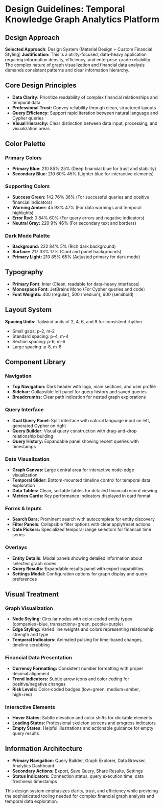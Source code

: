 # Design Guidelines: Temporal Knowledge Graph Analytics Platform

## Design Approach
**Selected Approach:** Design System (Material Design + Custom Financial Styling)
**Justification:** This is a utility-focused, data-heavy application requiring information density, efficiency, and enterprise-grade reliability. The complex nature of graph visualization and financial data analysis demands consistent patterns and clear information hierarchy.

## Core Design Principles
- **Data Clarity:** Prioritize readability of complex financial relationships and temporal data
- **Professional Trust:** Convey reliability through clean, structured layouts
- **Query Efficiency:** Support rapid iteration between natural language and Cypher queries
- **Visual Hierarchy:** Clear distinction between data input, processing, and visualization areas

## Color Palette

### Primary Colors
- **Primary Blue:** 210 85% 25% (Deep financial blue for trust and stability)
- **Secondary Blue:** 210 60% 45% (Lighter blue for interactive elements)

### Supporting Colors
- **Success Green:** 142 76% 36% (For successful queries and positive financial indicators)
- **Warning Amber:** 45 93% 47% (For data warnings and temporal highlights)
- **Error Red:** 0 84% 60% (For query errors and negative indicators)
- **Neutral Gray:** 220 9% 46% (For secondary text and borders)

### Dark Mode Palette
- **Background:** 222 84% 5% (Rich dark background)
- **Surface:** 217 33% 17% (Card and panel backgrounds)
- **Primary Light:** 210 85% 65% (Adjusted primary for dark mode)

## Typography
- **Primary Font:** Inter (Clean, readable for data-heavy interfaces)
- **Monospace Font:** JetBrains Mono (For Cypher queries and code)
- **Font Weights:** 400 (regular), 500 (medium), 600 (semibold)

## Layout System
**Spacing Units:** Tailwind units of 2, 4, 6, and 8 for consistent rhythm
- Small gaps: p-2, m-2
- Standard spacing: p-4, m-4  
- Section spacing: p-6, m-6
- Large spacing: p-8, m-8

## Component Library

### Navigation
- **Top Navigation:** Dark header with logo, main sections, and user profile
- **Sidebar:** Collapsible left panel for query history and saved queries
- **Breadcrumbs:** Clear path indication for nested graph explorations

### Query Interface
- **Dual Query Panel:** Split interface with natural language input on left, generated Cypher on right
- **Query Builder:** Visual query construction with drag-and-drop relationship building
- **Query History:** Expandable panel showing recent queries with timestamps

### Data Visualization
- **Graph Canvas:** Large central area for interactive node-edge visualization
- **Temporal Slider:** Bottom-mounted timeline control for temporal data exploration
- **Data Tables:** Clean, sortable tables for detailed financial record viewing
- **Metrics Cards:** Key performance indicators displayed in card format

### Forms & Inputs
- **Search Bars:** Prominent search with autocomplete for entity discovery
- **Filter Panels:** Collapsible filter options with clear apply/reset actions
- **Date Pickers:** Specialized temporal range selectors for financial time series

### Overlays
- **Entity Details:** Modal panels showing detailed information about selected graph nodes
- **Query Results:** Expandable results panel with export capabilities
- **Settings Modal:** Configuration options for graph display and query preferences

## Visual Treatment

### Graph Visualization
- **Node Styling:** Circular nodes with color-coded entity types (companies=blue, transactions=green, people=purple)
- **Edge Styling:** Varied line weights and colors representing relationship strength and type
- **Temporal Indicators:** Animated pulsing for time-based changes, timeline scrubbing

### Financial Data Presentation
- **Currency Formatting:** Consistent number formatting with proper decimal alignment
- **Trend Indicators:** Subtle arrow icons and color coding for positive/negative changes
- **Risk Levels:** Color-coded badges (low=green, medium=amber, high=red)

### Interactive Elements
- **Hover States:** Subtle elevation and color shifts for clickable elements
- **Loading States:** Professional skeleton screens and progress indicators
- **Empty States:** Helpful illustrations and actionable guidance for empty query results

## Information Architecture
- **Primary Navigation:** Query Builder, Graph Explorer, Data Browser, Analytics Dashboard
- **Secondary Actions:** Export, Save Query, Share Results, Settings
- **Status Indicators:** Connection status, query execution time, data freshness timestamps

This design system emphasizes clarity, trust, and efficiency while providing the sophisticated tooling needed for complex financial graph analysis and temporal data exploration.